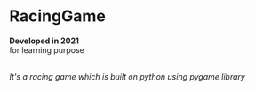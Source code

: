 # RacingGame

**Developed in 2021** <br />
for learning purpose <br /><br />

*It's a racing game which is built on python using pygame library*<br />